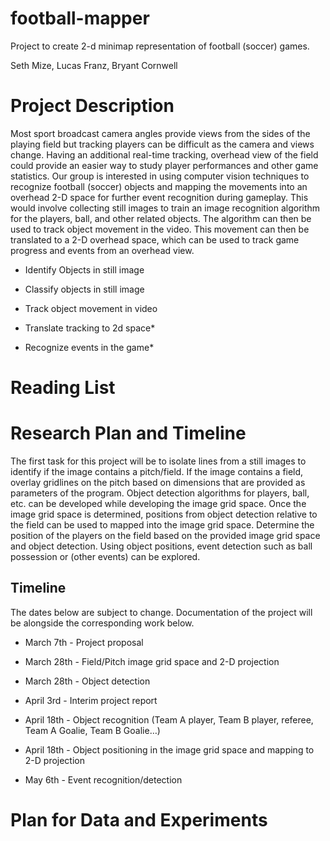 # football-mapper
Project to create 2-d minimap representation of football (soccer) games.

Seth Mize, Lucas Franz, Bryant Cornwell
# Project Description
Most sport broadcast camera angles provide views from the sides of the playing field but tracking players can be difficult as the camera and views change. Having an additional real-time tracking, overhead view of the field could provide an easier way to study player performances and other game statistics. Our group is interested in using computer vision techniques to recognize football (soccer) objects and mapping the movements into an overhead 2-D space for further event recognition during gameplay. This would involve collecting still images to train an image recognition algorithm for the players, ball, and other related objects. The algorithm can then be used to track object movement in the video. This movement can then be translated to a 2-D overhead space, which can be used to track game progress and events from an overhead view.

- Identify Objects in still image

- Classify objects in still image

- Track object movement in video

- Translate tracking to 2d space*

- Recognize events in the game*
# Reading List
# Research Plan and Timeline

The first task for this project will be to isolate lines from a still images to identify if the image contains a pitch/field. If the image contains a field, overlay gridlines on the pitch based on dimensions that are provided as parameters of the program. Object detection algorithms for players, ball, etc. can be developed while developing the image grid space. Once the image grid space is determined, positions from object detection relative to the field can be used to mapped into the image grid space. Determine the position of the players on the field based on the provided image grid space and object detection. Using object positions, event detection such as ball possession or (other events) can be explored.    

## Timeline

The dates below are subject to change. Documentation of the project will be alongside the corresponding work below.

- March 7th - Project proposal 

- March 28th - Field/Pitch image grid space and 2-D projection

- March 28th - Object detection

- April 3rd - Interim project report

- April 18th - Object recognition (Team A player, Team B player, referee, Team A Goalie, Team B Goalie…)

- April 18th - Object positioning in the image grid space and mapping to 2-D projection

- May 6th - Event recognition/detection

# Plan for Data and Experiments
